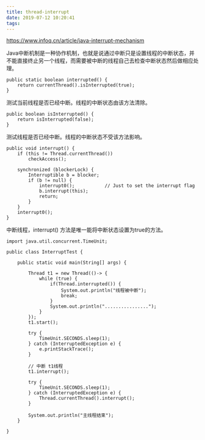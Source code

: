 ```yaml
---
title: thread-interrupt
date: 2019-07-12 10:20:41
tags:
---
```

https://www.infoq.cn/article/java-interrupt-mechanism

Java中断机制是一种协作机制，也就是说通过中断只是设置线程的中断状态，并不能直接终止另一个线程，而需要被中断的线程自己去检查中断状态然后做相应处理。

```text
public static boolean interrupted() {
    return currentThread().isInterrupted(true);
}
```
测试当前线程是否已经中断。线程的中断状态由该方法清除。


```text
public boolean isInterrupted() {
    return isInterrupted(false);
}
```
测试线程是否已经中断。线程的中断状态不受该方法影响。


```text
public void interrupt() {
    if (this != Thread.currentThread())
        checkAccess();

    synchronized (blockerLock) {
        Interruptible b = blocker;
        if (b != null) {
            interrupt0();           // Just to set the interrupt flag
            b.interrupt(this);
            return;
        }
    }
    interrupt0();
}
```
中断线程，interrupt() 方法是唯一能将中断状态设置为true的方法。


```text
import java.util.concurrent.TimeUnit;

public class InterruptTest {

    public static void main(String[] args) {

        Thread t1 = new Thread(()-> {
            while (true) {
                if(Thread.interrupted()) {
                    System.out.println("线程被中断");
                    break;
                }
                System.out.println("................");
            }
        });
        t1.start();

        try {
            TimeUnit.SECONDS.sleep(1);
        } catch (InterruptedException e) {
            e.printStackTrace();
        }

        // 中断 t1线程
        t1.interrupt();

        try {
            TimeUnit.SECONDS.sleep(1);
        } catch (InterruptedException e) {
            Thread.currentThread().interrupt();
        }

        System.out.println("主线程结束");
    }

}
```